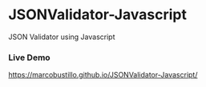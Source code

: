 # JSONValidator-Javascript
JSON Validator using Javascript

### Live Demo
https://marcobustillo.github.io/JSONValidator-Javascript/
